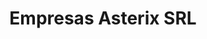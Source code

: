 ---
title: "Empresas Asterix SRL"
url: /santo-domingo-este/empresas-asterix-srl/
shop: Elektronik
---